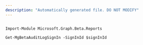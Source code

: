 ```yaml
---
description: "Automatically generated file. DO NOT MODIFY"
---
```


```powershellv2

Import-Module Microsoft.Graph.Beta.Reports

Get-MgBetaAuditLogSignIn -SignInId $signInId

```